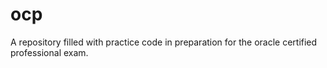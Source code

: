# ocp
A repository filled with practice code in preparation for the oracle certified professional exam.
